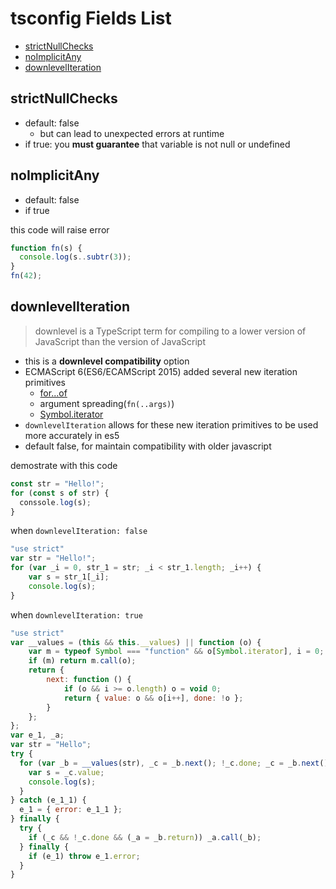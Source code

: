 # tsconfig Fields List

* [strictNullChecks](#strictnullchecks)
* [noImplicitAny](#noimplicitany)
* [downlevelIteration](#downlevel-iteration)

## strictNullChecks

- default: false
  - but can lead to unexpected errors at runtime
- if true: you **must guarantee** that variable is not null or undefined

## noImplicitAny

- default: false
- if true

this code will raise error

```ts
function fn(s) {
  console.log(s..subtr(3));
}
fn(42);
```

## downlevelIteration

> downlevel is a TypeScript term for compiling to a lower version of JavaScript than the version of JavaScript

- this is a **downlevel compatibility** option
- ECMAScript 6(ES6/ECAMScript 2015) added several new iteration primitives
  - [for...of]()
  - argument spreading(`fn(..args)`)
  - [Symbol.iterator](javascript-symbol.md#)
- `downlevelIteration` allows for these new iteration primitives to be used more accurately in es5
- default false, for maintain compatibility with older javascript

demostrate with this code

```ts
const str = "Hello!";
for (const s of str) {
  conssole.log(s);
}
```

when `downlevelIteration: false`

```js
"use strict"
var str = "Hello!";
for (var _i = 0, str_1 = str; _i < str_1.length; _i++) {
    var s = str_1[_i];
    console.log(s);
}
```

when `downlevelIteration: true`

```js
"use strict"
var __values = (this && this.__values) || function (o) {
    var m = typeof Symbol === "function" && o[Symbol.iterator], i = 0;
    if (m) return m.call(o);
    return {
        next: function () {
            if (o && i >= o.length) o = void 0;
            return { value: o && o[i++], done: !o };
        }
    };
};
var e_1, _a;
var str = "Hello";
try {
  for (var _b = __values(str), _c = _b.next(); !_c.done; _c = _b.next()) {
    var s = _c.value;
    console.log(s);
  }
} catch (e_1_1) {
  e_1 = { error: e_1_1 };
} finally {
  try {
    if (_c && !_c.done && (_a = _b.return)) _a.call(_b);
  } finally {
    if (e_1) throw e_1.error;
  }
}
```



